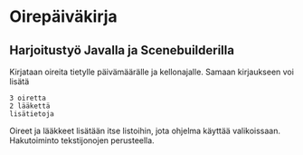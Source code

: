 # Oirepäiväkirja
## Harjoitustyö Javalla ja Scenebuilderilla

Kirjataan oireita tietylle päivämäärälle ja kellonajalle. 
Samaan kirjaukseen voi lisätä 

```
3 oiretta
2 lääkettä 
lisätietoja
```

Oireet ja lääkkeet lisätään itse listoihin, jota ohjelma käyttää valikoissaan.
Hakutoiminto tekstijonojen perusteella.

